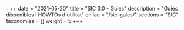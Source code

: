 +++
date        = "2021-05-20"
title       = "SIC 3.0 - Guies"
description = "Guies disponibles i HOWTOs d'utilitat"
enllac		= "/sic-guies/"
sections    = "SIC"
taxonomies  = []
weight 		= 5
+++
